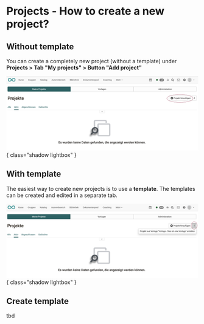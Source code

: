 # Projects - How to create a new project?

## Without template

You can create a completely new project (without a template) under<br>
**Projects > Tab "My projects" > Button "Add project"**

![projekte_leer_v1_de.png](assets/projekte_leer_v1_de.png){ class="shadow lightbox" }

## With template

The easiest way to create new projects is to use a **template**. The templates can be created and edited in a separate tab.

![projekt_neu_aus_vorlage_v1_de.png](assets/projekt_neu_aus_vorlage_v1_de.png){ class="shadow lightbox" }

## Create template

tbd